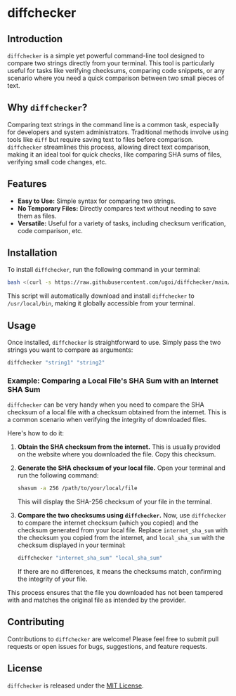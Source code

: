 # diffchecker

## Introduction
`diffchecker` is a simple yet powerful command-line tool designed to compare two strings directly from your terminal. This tool is particularly useful for tasks like verifying checksums, comparing code snippets, or any scenario where you need a quick comparison between two small pieces of text.

## Why `diffchecker`?
Comparing text strings in the command line is a common task, especially for developers and system administrators. Traditional methods involve using tools like `diff` but require saving text to files before comparison. `diffchecker` streamlines this process, allowing direct text comparison, making it an ideal tool for quick checks, like comparing SHA sums of files, verifying small code changes, etc.

## Features
- **Easy to Use:** Simple syntax for comparing two strings.
- **No Temporary Files:** Directly compares text without needing to save them as files.
- **Versatile:** Useful for a variety of tasks, including checksum verification, code comparison, etc.

## Installation

To install `diffchecker`, run the following command in your terminal:

```bash
bash <(curl -s https://raw.githubusercontent.com/ugoi/diffchecker/main/install.sh)
```
This script will automatically download and install `diffchecker` to `/usr/local/bin`, making it globally accessible from your terminal.

## Usage

Once installed, `diffchecker` is straightforward to use. Simply pass the two strings you want to compare as arguments:

```bash
diffchecker "string1" "string2"
```

### Example: Comparing a Local File's SHA Sum with an Internet SHA Sum

`diffchecker` can be very handy when you need to compare the SHA checksum of a local file with a checksum obtained from the internet. This is a common scenario when verifying the integrity of downloaded files.

Here's how to do it:

1. **Obtain the SHA checksum from the internet.** This is usually provided on the website where you downloaded the file. Copy this checksum.

2. **Generate the SHA checksum of your local file.** Open your terminal and run the following command:

   ```bash
   shasum -a 256 /path/to/your/local/file
   ```

   This will display the SHA-256 checksum of your file in the terminal.

3. **Compare the two checksums using `diffchecker`.** Now, use `diffchecker` to compare the internet checksum (which you copied) and the checksum generated from your local file. Replace `internet_sha_sum` with the checksum you copied from the internet, and `local_sha_sum` with the checksum displayed in your terminal:

   ```bash
   diffchecker "internet_sha_sum" "local_sha_sum"
   ```

   If there are no differences, it means the checksums match, confirming the integrity of your file.

This process ensures that the file you downloaded has not been tampered with and matches the original file as intended by the provider.

## Contributing

Contributions to `diffchecker` are welcome! Please feel free to submit pull requests or open issues for bugs, suggestions, and feature requests.

## License

`diffchecker` is released under the [MIT License](LICENSE).
```
